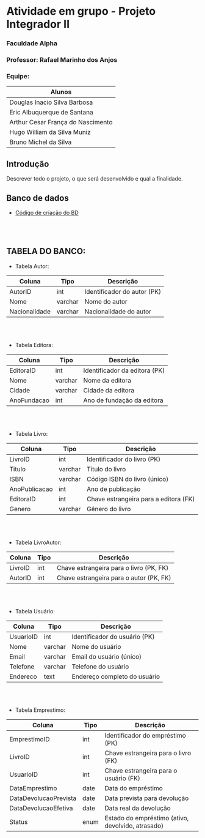 # Atividade em grupo - Projeto Integrador II

### Faculdade Alpha
### Professor: Rafael Marinho dos Anjos

### Equipe:

| Alunos |
|--------|
| Douglas Inacio Silva Barbosa |
| Eric Albuquerque de Santana |
| Arthur Cesar França do Nascimento |
| Hugo William da Silva Muniz |
| Bruno Michel da Silva |

## Introdução

Descrever todo o projeto, o que será desenvolvido e qual a finalidade.

## Banco de dados

- [Código de criação do BD](./data/codigo_criacao_banco.sql)
<br><br><br><br>

## TABELA DO BANCO:

- Tabela Autor:

| Coluna        | Tipo    | Descrição                     |
|---------------|---------|-------------------------------|
| AutorID       | int     | Identificador do autor (PK)   |
| Nome          | varchar | Nome do autor                 |
| Nacionalidade | varchar | Nacionalidade do autor        |

<br><br>

- Tabela Editora:

| Coluna      | Tipo    | Descrição                           |
|-------------|---------|-------------------------------------|
| EditoraID   | int     | Identificador da editora (PK)       |
| Nome        | varchar | Nome da editora                     |
| Cidade      | varchar | Cidade da editora                   |
| AnoFundacao | int     | Ano de fundação da editora          |

<br><br>

- Tabela Livro:

| Coluna        | Tipo    | Descrição                                   |
|---------------|---------|---------------------------------------------|
| LivroID       | int     | Identificador do livro (PK)                 |
| Titulo        | varchar | Título do livro                             |
| ISBN          | varchar | Código ISBN do livro (único)                |
| AnoPublicacao | int     | Ano de publicação                           |
| EditoraID     | int     | Chave estrangeira para a editora (FK)       |
| Genero        | varchar | Gênero do livro                             |

<br><br>

- Tabela LivroAutor:

| Coluna   | Tipo | Descrição                                   |
|----------|------|---------------------------------------------|
| LivroID  | int  | Chave estrangeira para o livro (PK, FK)     |
| AutorID  | int  | Chave estrangeira para o autor (PK, FK)     |

<br><br>

- Tabela Usuário:

| Coluna    | Tipo    | Descrição                          |
|-----------|---------|------------------------------------|
| UsuarioID | int     | Identificador do usuário (PK)      |
| Nome      | varchar | Nome do usuário                    |
| Email     | varchar | Email do usuário (único)           |
| Telefone  | varchar | Telefone do usuário                |
| Endereco  | text    | Endereço completo do usuário       |

<br><br>

- Tabela Emprestimo:

| Coluna                | Tipo | Descrição                                     |
|------------------------|------|-----------------------------------------------|
| EmprestimoID           | int  | Identificador do empréstimo (PK)              |
| LivroID                | int  | Chave estrangeira para o livro (FK)           |
| UsuarioID              | int  | Chave estrangeira para o usuário (FK)         |
| DataEmprestimo         | date | Data do empréstimo                            |
| DataDevolucaoPrevista  | date | Data prevista para devolução                  |
| DataDevolucaoEfetiva   | date | Data real da devolução                        |
| Status                 | enum | Estado do empréstimo (ativo, devolvido, atrasado) |